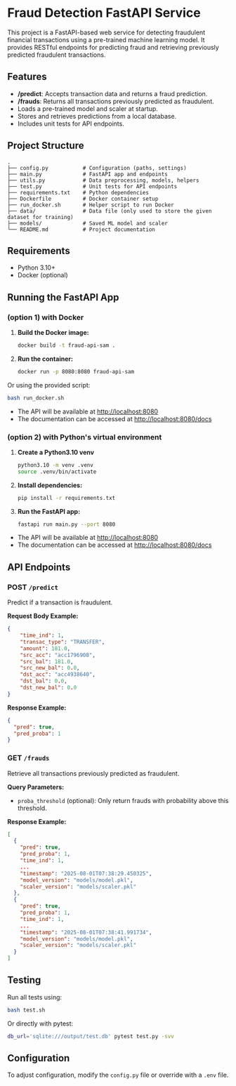 # Fraud Detection FastAPI Service

This project is a FastAPI-based web service for detecting fraudulent financial transactions using a pre-trained machine learning model. It provides RESTful endpoints for predicting fraud and retrieving previously predicted fraudulent transactions.

## Features

- **/predict**: Accepts transaction data and returns a fraud prediction.
- **/frauds**: Returns all transactions previously predicted as fraudulent.
- Loads a pre-trained model and scaler at startup.
- Stores and retrieves predictions from a local database.
- Includes unit tests for API endpoints.

## Project Structure

```
.
├── config.py           # Configuration (paths, settings)
├── main.py             # FastAPI app and endpoints
├── utils.py            # Data preprocessing, models, helpers
├── test.py             # Unit tests for API endpoints
├── requirements.txt    # Python dependencies
├── Dockerfile          # Docker container setup
├── run_docker.sh       # Helper script to run Docker
├── data/               # Data file (only used to store the given dataset for training)
├── models/             # Saved ML model and scaler
└── README.md           # Project documentation
```

## Requirements

- Python 3.10+
- Docker (optional)


## Running the FastAPI App


### (option 1) with Docker

1. **Build the Docker image:**
   ```sh
   docker build -t fraud-api-sam .
   ```

2. **Run the container:**
   ```sh
   docker run -p 8080:8080 fraud-api-sam
   ```

Or using the provided script:
```sh
bash run_docker.sh
```
- The API will be available at [http://localhost:8080](http://localhost:8080)
- The documentation can be accessed at [http://localhost:8080/docs](http://localhost:8080/docs)

### (option 2) with Python's virtual environment

1. **Create a Python3.10 venv**
    ```sh
    python3.10 -m venv .venv
    source .venv/bin/activate
    ```
2. **Install dependencies:**
    ```sh
    pip install -r requirements.txt
    ```

3. **Run the FastAPI app:**
    ```sh
    fastapi run main.py --port 8080
    ```

- The API will be available at [http://localhost:8080](http://localhost:8080)
- The documentation can be accessed at [http://localhost:8080/docs](http://localhost:8080/docs)


## API Endpoints

### POST `/predict`

Predict if a transaction is fraudulent.

**Request Body Example:**
```json
{
    "time_ind": 1, 
    "transac_type": "TRANSFER", 
    "amount": 181.0, 
    "src_acc": "acc1796908", 
    "src_bal": 181.0, 
    "src_new_bal": 0.0, 
    "dst_acc": "acc4938640", 
    "dst_bal": 0.0, 
    "dst_new_bal": 0.0
}

```

**Response Example:**
```json
{
  "pred": true,
  "pred_proba": 1
}
```

### GET `/frauds`

Retrieve all transactions previously predicted as fraudulent.

**Query Parameters:**
- `proba_threshold` (optional): Only return frauds with probability above this threshold.

**Response Example:**
```json
[
  {
    "pred": true,
    "pred_proba": 1,
    "time_ind": 1,
    ...
    "timestamp": "2025-08-01T07:38:29.450325",
    "model_version": "models/model.pkl",
    "scaler_version": "models/scaler.pkl"
  },
  {
    "pred": true,
    "pred_proba": 1,
    "time_ind": 1,
    ...
    "timestamp": "2025-08-01T07:38:41.991734",
    "model_version": "models/model.pkl",
    "scaler_version": "models/scaler.pkl"
  }
]
```

## Testing

Run all tests using:

```sh
bash test.sh
```

Or directly with pytest:

```sh
db_url='sqlite:///output/test.db' pytest test.py -svv
```

## Configuration

To adjust configuration, modify the `config.py` file or override with a `.env` file.
